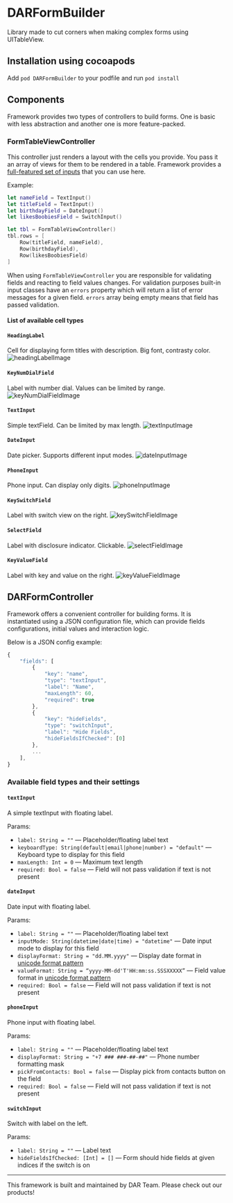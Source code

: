 # DARFormBuilder

Library made to cut corners when making complex forms using UITableView.

## Installation using cocoapods

Add `pod DARFormBuilder` to your podfile and run `pod install`


## Components

Framework provides two types of controllers to build forms. One is basic with less abstraction and another one is more feature-packed.


### FormTableViewController

This controller just renders a layout with the cells you provide. You pass it an array of views for them to be rendered in a table. Framework provides a [full-featured set of inputs](github) that you can use here. 

Example:

```Swift
let nameField = TextInput()
let titleField = TextInput()
let birthdayField = DateInput()
let likesBoobiesField = SwitchInput()

let tbl = FormTableViewController()
tbl.rows = [
    Row(titleField, nameField),
    Row(birthdayField),
    Row(likesBoobiesField)
]
```

When using `FormTableViewController` you are responsible for validating fields and reacting to field values changes. For validation purposes built-in input classes have an `errors` property which will return a list of error messages for a given field. `errors` array being empty means that field has passed validation. 


#### List of available cell types

#### `HeadingLabel`
Cell for displaying form titles with description. Big font, contrasty color.
![headingLabelImage](Images/HeadingLabel.png)

#### `KeyNumDialField`
Label with number dial. Values can be limited by range.
![keyNumDialFieldImage](Images/KeyNumDialField.png)

#### `TextInput`
Simple textField. Can be limited by max length.
![textInputImage](Images/TextInput.png)

#### `DateInput`
Date picker. Supports different input modes.
![dateInputImage](Images/DateInput.png)

#### `PhoneInput`
Phone input. Can display only digits.
![phoneInputImage](Images/PhoneInput.png)

#### `KeySwitchField`
Label with switch view on the right.
![keySwitchFieldImage](Images/KeySwitchField.png)

#### `SelectField`
Label with disclosure indicator. Clickable.
![selectFieldImage](Images/SelectField.png)

#### `KeyValueField`
Label with key and value on the right.
![keyValueFieldImage](Images/KeyValueField.png)



## DARFormController

Framework offers a convenient controller for building forms. It is instantiated using a JSON configuration file, which can provide fields configurations, initial values and interaction logic.

Below is a JSON config example:

```Javascript
{
    "fields": [
        {
            "key": "name",
            "type": "textInput",
            "label": "Name",
            "maxLength": 60,
            "required": true
        },
        {
            "key": "hideFields",
            "type": "switchInput",
            "label": "Hide Fields",
            "hideFieldsIfChecked": [0]
        },
        ...
    ],
}
```

### Available field types and their settings

#### `textInput`
A simple textInput with floating label.

Params:

- `label: String = ""` — Placeholder/floating label text
- `keyboardType: String(default|email|phone|number) = "default"` — Keyboard type to display for this field
- `maxLength: Int = 0` — Maximum text length
- `required: Bool = false` — Field will not pass validation if text is not present

#### `dateInput`
Date input with floating label.

Params:
- `label: String = ""` — Placeholder/floating label text
- `inputMode: String(datetime|date|time) = "datetime"` — Date input mode to display for this field
- `displayFormat: String = "dd.MM.yyyy"` — Display date format in [unicode format pattern](http://www.unicode.org/reports/tr35/tr35-31/tr35-dates.html#Date_Format_Patterns)
- `valueFormat: String = “yyyy-MM-dd'T'HH:mm:ss.SSSXXXXX”` — Field value format in [unicode format pattern](http://www.unicode.org/reports/tr35/tr35-31/tr35-dates.html#Date_Format_Patterns)
- `required: Bool = false` — Field will not pass validation if text is not present

#### `phoneInput`
Phone input with floating label.

Params:
- `label: String = ""` — Placeholder/floating label text
- `displayFormat: String = "+7 ### ###-##-##"` — Phone number formatting mask
- `pickFromContacts: Bool = false` — Display pick from contacts button on the field
- `required: Bool = false` — Field will not pass validation if text is not present

#### `switchInput`
Switch with label on the left.

Params:
- `label: String = ""` — Label text
- `hideFieldsIfChecked: [Int] = []` — Form should hide fields at given indices if the switch is on



***

This framework is built and maintained by DAR Team. Please check out our products!
